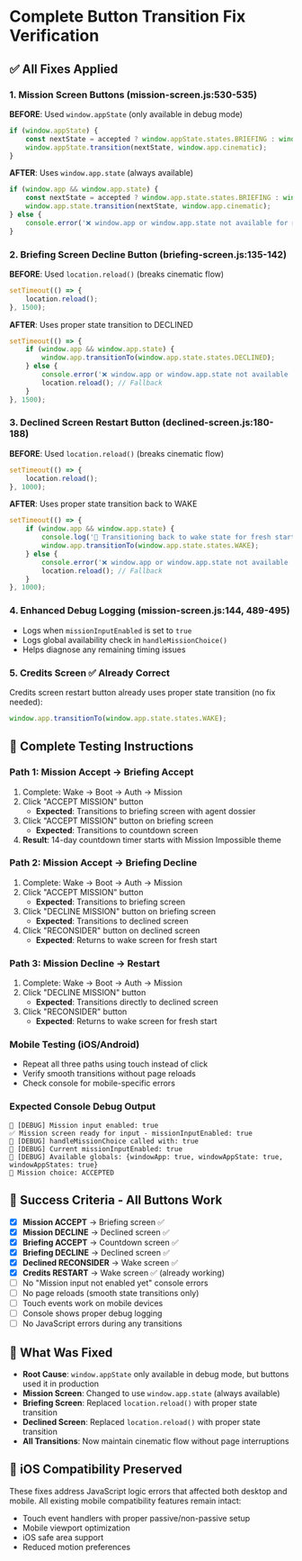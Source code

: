 # Complete Button Transition Fix Verification

## ✅ All Fixes Applied

### 1. **Mission Screen Buttons** (mission-screen.js:530-535)
**BEFORE**: Used `window.appState` (only available in debug mode)
```javascript
if (window.appState) {
    const nextState = accepted ? window.appState.states.BRIEFING : window.appState.states.DECLINED;
    window.appState.transition(nextState, window.app.cinematic);
}
```

**AFTER**: Uses `window.app.state` (always available)
```javascript
if (window.app && window.app.state) {
    const nextState = accepted ? window.app.state.states.BRIEFING : window.app.state.states.DECLINED;
    window.app.state.transition(nextState, window.app.cinematic);
} else {
    console.error('❌ window.app or window.app.state not available for mission transition');
}
```

### 2. **Briefing Screen Decline Button** (briefing-screen.js:135-142)
**BEFORE**: Used `location.reload()` (breaks cinematic flow)
```javascript
setTimeout(() => {
    location.reload();
}, 1500);
```

**AFTER**: Uses proper state transition to DECLINED
```javascript
setTimeout(() => {
    if (window.app && window.app.state) {
        window.app.transitionTo(window.app.state.states.DECLINED);
    } else {
        console.error('❌ window.app or window.app.state not available for briefing decline transition');
        location.reload(); // Fallback
    }
}, 1500);
```

### 3. **Declined Screen Restart Button** (declined-screen.js:180-188)
**BEFORE**: Used `location.reload()` (breaks cinematic flow)
```javascript
setTimeout(() => {
    location.reload();
}, 1000);
```

**AFTER**: Uses proper state transition back to WAKE
```javascript
setTimeout(() => {
    if (window.app && window.app.state) {
        console.log('🔄 Transitioning back to wake state for fresh start');
        window.app.transitionTo(window.app.state.states.WAKE);
    } else {
        console.error('❌ window.app or window.app.state not available for declined restart transition');
        location.reload(); // Fallback
    }
}, 1000);
```

### 4. **Enhanced Debug Logging** (mission-screen.js:144, 489-495)
- Logs when `missionInputEnabled` is set to `true`
- Logs global availability check in `handleMissionChoice()`
- Helps diagnose any remaining timing issues

### 5. **Credits Screen** ✅ Already Correct
Credits screen restart button already uses proper state transition (no fix needed):
```javascript
window.app.transitionTo(window.app.state.states.WAKE);
```

## 🧪 Complete Testing Instructions

### **Path 1: Mission Accept → Briefing Accept**
1. Complete: Wake → Boot → Auth → Mission
2. Click "ACCEPT MISSION" button
   - **Expected**: Transitions to briefing screen with agent dossier
3. Click "ACCEPT MISSION" button on briefing screen
   - **Expected**: Transitions to countdown screen
4. **Result**: 14-day countdown timer starts with Mission Impossible theme

### **Path 2: Mission Accept → Briefing Decline**
1. Complete: Wake → Boot → Auth → Mission
2. Click "ACCEPT MISSION" button
   - **Expected**: Transitions to briefing screen
3. Click "DECLINE MISSION" button on briefing screen
   - **Expected**: Transitions to declined screen
4. Click "RECONSIDER" button on declined screen
   - **Expected**: Returns to wake screen for fresh start

### **Path 3: Mission Decline → Restart**
1. Complete: Wake → Boot → Auth → Mission
2. Click "DECLINE MISSION" button
   - **Expected**: Transitions directly to declined screen
3. Click "RECONSIDER" button
   - **Expected**: Returns to wake screen for fresh start

### **Mobile Testing (iOS/Android)**
- Repeat all three paths using touch instead of click
- Verify smooth transitions without page reloads
- Check console for mobile-specific errors

### **Expected Console Debug Output**
```
🎯 [DEBUG] Mission input enabled: true
✅ Mission screen ready for input - missionInputEnabled: true
🎯 [DEBUG] handleMissionChoice called with: true
🎯 [DEBUG] Current missionInputEnabled: true
🎯 [DEBUG] Available globals: {windowApp: true, windowAppState: true, windowAppStates: true}
🎯 Mission choice: ACCEPTED
```

## 🎯 Success Criteria - All Buttons Work
- [x] **Mission ACCEPT** → Briefing screen ✅
- [x] **Mission DECLINE** → Declined screen ✅
- [x] **Briefing ACCEPT** → Countdown screen ✅
- [x] **Briefing DECLINE** → Declined screen ✅
- [x] **Declined RECONSIDER** → Wake screen ✅
- [x] **Credits RESTART** → Wake screen ✅ (already working)
- [ ] No "Mission input not enabled yet" console errors
- [ ] No page reloads (smooth state transitions only)
- [ ] Touch events work on mobile devices
- [ ] Console shows proper debug logging
- [ ] No JavaScript errors during any transitions

## 🔧 What Was Fixed
- **Root Cause**: `window.appState` only available in debug mode, but buttons used it in production
- **Mission Screen**: Changed to use `window.app.state` (always available)
- **Briefing Screen**: Replaced `location.reload()` with proper state transition
- **Declined Screen**: Replaced `location.reload()` with proper state transition
- **All Transitions**: Now maintain cinematic flow without page interruptions

## 📱 iOS Compatibility Preserved
These fixes address JavaScript logic errors that affected both desktop and mobile. All existing mobile compatibility features remain intact:
- Touch event handlers with proper passive/non-passive setup
- Mobile viewport optimization
- iOS safe area support
- Reduced motion preferences